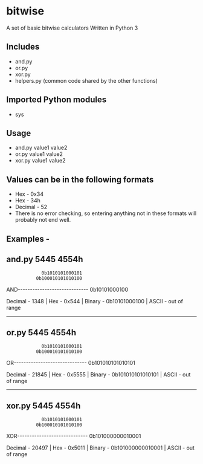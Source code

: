# bitwise
A set of basic bitwise calculators
Written in Python 3

Includes
--------
 - and.py
 - or.py
 - xor.py
 - helpers.py (common code shared by the other functions)
 
Imported Python modules
-----------------------
  - sys

Usage
-----
 - and.py value1 value2
 - or.py value1 value2
 - xor.py value1 value2
 
Values can be in the following formats
--------------------------------------
 - Hex - 0x34
 - Hex - 34h
 - Decimal - 52
- There is no error checking, so entering anything not in these formats will probably not end well.

Examples -
-----------------
and.py 5445 4554h
-----------------

                 0b1010101000101
               0b100010101010100
AND-----------------------------
                   0b10101000100

Decimal - 1348  |        Hex - 0x544    |        Binary - 0b10101000100         |        ASCII - out of range


----------------
or.py 5445 4554h
----------------

                 0b1010101000101
               0b100010101010100
OR------------------------------
               0b101010101010101

Decimal - 21845         |        Hex - 0x5555   |        Binary - 0b101010101010101     |        ASCII - out of range


-----------------
xor.py 5445 4554h
-----------------

                 0b1010101000101
               0b100010101010100
XOR-----------------------------
               0b101000000010001

Decimal - 20497         |        Hex - 0x5011   |        Binary - 0b101000000010001     |        ASCII - out of range
